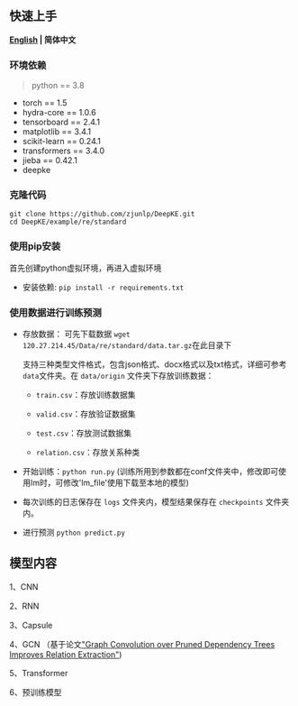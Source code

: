## 快速上手

<p align="left">
    <b> <a href="https://github.com/zjunlp/DeepKE/blob/main/example/re/standard/README.md">English</a> | 简体中文 </b>
</p>

### 环境依赖

> python == 3.8

- torch == 1.5
- hydra-core == 1.0.6
- tensorboard == 2.4.1
- matplotlib == 3.4.1
- scikit-learn == 0.24.1
- transformers == 3.4.0
- jieba == 0.42.1
- deepke 

### 克隆代码
```
git clone https://github.com/zjunlp/DeepKE.git
cd DeepKE/example/re/standard
```
### 使用pip安装

首先创建python虚拟环境，再进入虚拟环境

- 安装依赖: ```pip install -r requirements.txt```

### 使用数据进行训练预测

- 存放数据： 可先下载数据 ```wget 120.27.214.45/Data/re/standard/data.tar.gz```在此目录下

  支持三种类型文件格式，包含json格式、docx格式以及txt格式，详细可参考`data`文件夹。在 `data/origin` 文件夹下存放训练数据：

  - `train.csv`：存放训练数据集

  - `valid.csv`：存放验证数据集

  - `test.csv`：存放测试数据集

  - `relation.csv`：存放关系种类

- 开始训练：```python run.py``` (训练所用到参数都在conf文件夹中，修改即可使用lm时，可修改'lm_file'使用下载至本地的模型)

- 每次训练的日志保存在 `logs` 文件夹内，模型结果保存在 `checkpoints` 文件夹内。

- 进行预测 ```python predict.py```



## 模型内容
1、CNN

2、RNN

3、Capsule

4、GCN （基于论文["Graph Convolution over Pruned Dependency Trees Improves Relation Extraction"](https://aclanthology.org/D18-1244.pdf))

5、Transformer

6、预训练模型
